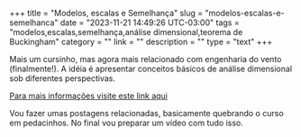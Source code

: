 +++
title = "Modelos, escalas e Semelhança"
slug = "modelos-escalas-e-semelhanca"
date = "2023-11-21 14:49:26 UTC-03:00"
tags = "modelos,escalas,semelhança,análise dimensional,teorema de Buckingham"
category = ""
link = ""
description = ""
type = "text"
+++

Mais um cursinho, mas agora mais relacionado com engenharia do vento (finalmente!).
A idéia é apresentar conceitos básicos de análise dimensional sob diferentes perspectivas. 

[Para mais informações visite este link aqui](../../modelos-escalas-e-semelhanca)

Vou fazer umas postagens relacionadas, basicamente quebrando o curso em pedacinhos. No final vou preparar um vídeo com tudo isso.

